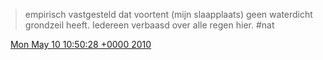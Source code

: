 > empirisch vastgesteld dat voortent \(mijn slaapplaats\) geen waterdicht grondzeil heeft\. Iedereen verbaasd over alle regen hier\. \#nat

<img src="../../media/tweet.ico" width="12" /> [Mon May 10 10:50:28 +0000 2010](https://twitter.com/DromerDenker/status/13720050468)